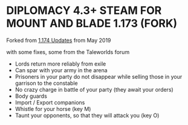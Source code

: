 # DIPLOMACY 4.3+ STEAM FOR MOUNT AND BLADE 1.173  (FORK)

Forked from 
[1.174 Updates](https://steamcommunity.com/workshop/filedetails/discussion/285119009/451850849180281143/) from May 2019

with some fixes, some from the Taleworlds forum

* Lords return more reliably from exile
* Can spar with your army in the arena
* Prisoners in your party do not disappear while selling those in your garrison to the constable
* No crazy charge in battle of your party (they await your orders)
* Body guards
* Import / Export companions
* Whistle for your horse (key M)
* Taunt your opponents, so that they will attack you (key O)
